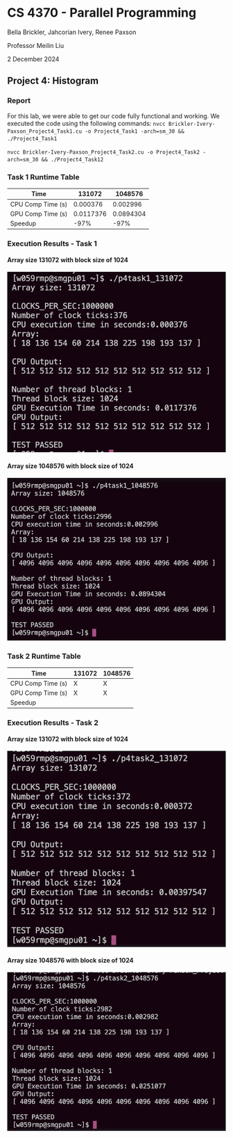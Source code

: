 # CS 4370 - Parallel Programming
Bella Brickler, Jahcorian Ivery, Renee Paxson

Professor Meilin Liu

2 December 2024

## Project 4: Histogram

### Report 
For this lab, we were able to get our code fully functional and working. We executed the code using the following commands:
`nvcc Brickler-Ivery-Paxson_Project4_Task1.cu -o Project4_Task1 -arch=sm_30 && ./Project4_Task1`

`nvcc Brickler-Ivery-Paxson_Project4_Task2.cu -o Project4_Task2 -arch=sm_30 && ./Project4_Task12`

### Task 1 Runtime Table

Time | 131072 | 1048576 | 
----|----|----|
CPU Comp Time (s) | 0.000376 | 0.002996 |
GPU Comp Time (s) | 0.0117376 | 0.0894304 |
Speedup | -97% | -97% |

### Execution Results - Task 1
#### Array size 131072 with block size of 1024
![task1_131072](images/task1_131072.png)

#### Array size 1048576 with block size of 1024 

![task1_1048576](images/task1_1048576.png)

### Task 2 Runtime Table
Time | 131072 | 1048576 |
----|----|----|
CPU Comp Time (s) | X | X |
GPU Comp Time (s) | X | X |
Speedup | 
### Execution Results - Task 2
#### Array size 131072 with block size of 1024
![task2_131072](images/task2_131072.png)

#### Array size 1048576 with block size of 1024

![task2_1048576](images/task2_1048576.png)
